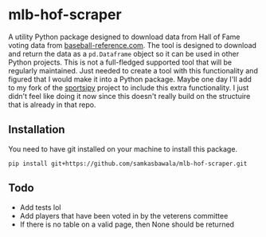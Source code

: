 # mlb-hof-scraper

A utility Python package designed to download data from Hall of Fame voting data from [baseball-reference.com](https://www.baseball-reference.com/).
The tool is designed to download and return the data as a `pd.Dataframe` object so it can be used in other Python projects.
This is not a full-fledged supported tool that will be regularly maintained.
Just needed to create a tool with this functionality and figured that I would make it into a Python package.
Maybe one day I'll add to my fork of the [sportsipy](https://github.com/roclark/sportsipy) project to include this extra functionality.
I just didn't feel like doing it now since this doesn't really build on the structuire that is already in that repo.

## Installation
You need to have git installed on your machine to install this package.
```
pip install git+https://github.com/samkasbawala/mlb-hof-scraper.git
```

## Todo
- Add tests lol
- Add players that have been voted in by the veterens committee
- If there is no table on a valid page, then None should be returned
